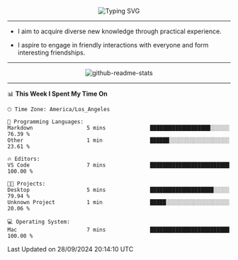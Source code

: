 <p align="center">
  <img src="https://readme-typing-svg.demolab.com?font=Fira+Code&weight=500&size=32&duration=2500&pause=1600&center=true&vCenter=true&random=false&width=1024&height=64&lines=Hi+there+%F0%9F%91%8B;I'm+delighted+you+could+make+it+here+%F0%9F%8E%89;I'm+Harry%2C+a+college+student+still+finding+my+way" alt="Typing SVG" />
</p>


---


- I aim to acquire diverse new knowledge through practical experience.

- I aspire to engage in friendly interactions with everyone and form interesting friendships.


---


<p align="center">
  <img src="https://github-readme-stats.vercel.app/api?username=Harry-Jing&show_icons=true" alt="github-readme-stats"/>
</p>


---

<!--START_SECTION:waka-->
📊 **This Week I Spent My Time On** 

```text
🕑︎ Time Zone: America/Los_Angeles

💬 Programming Languages: 
Markdown                 5 mins              ███████████████████░░░░░░   76.39 % 
Other                    1 min               ██████░░░░░░░░░░░░░░░░░░░   23.61 % 

🔥 Editors: 
VS Code                  7 mins              █████████████████████████   100.00 % 

🐱‍💻 Projects: 
Desktop                  5 mins              ████████████████████░░░░░   79.94 % 
Unknown Project          1 min               █████░░░░░░░░░░░░░░░░░░░░   20.06 % 

💻 Operating System: 
Mac                      7 mins              █████████████████████████   100.00 % 
```


 Last Updated on 28/09/2024 20:14:10 UTC
<!--END_SECTION:waka-->
